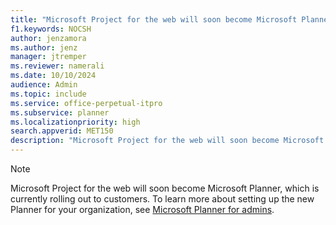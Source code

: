 ```yaml
---
title: "Microsoft Project for the web will soon become Microsoft Planner"
f1.keywords: NOCSH
author: jenzamora
ms.author: jenz
manager: jtremper
ms.reviewer: namerali
ms.date: 10/10/2024
audience: Admin
ms.topic: include
ms.service: office-perpetual-itpro
ms.subservice: planner
ms.localizationpriority: high
search.appverid: MET150
description: "Microsoft Project for the web will soon become Microsoft Planner. The new Planner is currently rolling out to customers."
---
```


> [!NOTE]
> Microsoft Project for the web will soon become Microsoft Planner, which is currently rolling out to customers. To learn more about setting up the new Planner for your organization, see [Microsoft Planner for admins](../../Planner/planner-for-admins.md).
